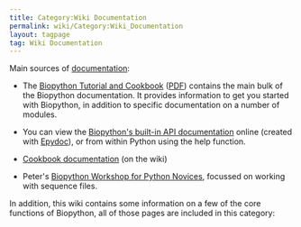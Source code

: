 ```yaml
---
title: Category:Wiki Documentation
permalink: wiki/Category:Wiki_Documentation
layout: tagpage
tag: Wiki Documentation
---
```


Main sources of [documentation](Documentation "wikilink"):

-   The [Biopython Tutorial and
    Cookbook](http://biopython.org/DIST/docs/tutorial/Tutorial.html)
    ([PDF](http://biopython.org/DIST/docs/tutorial/Tutorial.pdf))
    contains the main bulk of the Biopython documentation. It provides
    information to get you started with Biopython, in addition to
    specific documentation on a number of modules.

<!-- -->

-   You can view the [Biopython's built-in API
    documentation](http://biopython.org/DIST/docs/api) online (created
    with [Epydoc](http://epydoc.sourceforge.net/)), or from within
    Python using the help function.

<!-- -->

-   [Cookbook documentation](Category%3ACookbook "wikilink") (on
    the wiki)

<!-- -->

-   Peter's [Biopython Workshop for Python
    Novices](https://github.com/peterjc/biopython_workshop), focussed on
    working with sequence files.

In addition, this wiki contains some information on a few of the core
functions of Biopython, all of those pages are included in this
category:
